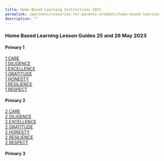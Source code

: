 ```yaml
---
title: Home Based Learning Instructions 2021
permalink: /partners/resources-for-parents-students/home-based-learning-instructions-2021/
description: ""
---
```

### Home Based Learning Lesson Guides 25 and 26 May 2023 


#### Primary 1
[1 CARE](https://docs.google.com/spreadsheets/d/1e2C73yMB0d3luTc3U5DClpQcHyU35QnKtjvfMtAHisk/edit#gid=0) <br>
[1 DILIGENCE](https://docs.google.com/spreadsheets/d/19cxNw0b8T9TbtwRbEsURfpXsYIxNTpD8Vjls74odpoA/edit#gid=0) <br>
[1 EXCELLENCE](https://docs.google.com/spreadsheets/d/1O4pWfAZlw6deBmlPI_XfHQFFIS_ghurhvdfOhRsbmwo/edit) <br>
[1 GRATITUDE](https://docs.google.com/spreadsheets/d/1uhfNZxIBmisfXlUi1-i6GWEc-5mkF9FvoAtm8R5Bipw/edit?usp=drive_web&amp;ouid=100432629000684580486) <br>
[1 HONESTY](https://docs.google.com/spreadsheets/d/1Ui3PCIhwe499aSDtAUAJs1EpVY-rO4oR9xlprK7RPME/edit) <br>
[1 RESILIENCE](https://docs.google.com/spreadsheets/d/1y1DktNOcEhatVOfOHSngRxemME-xmgG5zKkyBbRsnfI/edit) <br>
[1 RESPECT](https://docs.google.com/spreadsheets/d/1ae-FSPayJYCnqQwPT8xAUyUGQ977qfmtyO6iyHWu-Ek/edit#gid=0) <br>


#### Primary 2
[2 CARE](https://docs.google.com/spreadsheets/d/1ZU8UdI2lkGti6wHsm9BWINBgYsOAo8QVJVFtbrIWroQ/edit?usp=drive_web&amp;ouid=100432629000684580486) <br>
[2 DILIGENCE](https://docs.google.com/spreadsheets/d/12y3FEMEtyvc5EgXrdv5BRgQGipBH7wphfmknltWKyYc/edit) <br>
[2 EXCELLENCE](https://docs.google.com/spreadsheets/d/1nax8py3wIC-exgeu_uaMYUhPt_8Ou4MyEoHDlmHMb24/edit) <br>
[2 GRATITUDE](https://docs.google.com/spreadsheets/d/1aIizTFmboXHwVWjZBvp8YTvoRUFSsvUv9n-JIUaPZow/edit) <br>
[2 HONESTY](https://docs.google.com/spreadsheets/d/1OiQN-SJ9k-h6bWitVrOpwLlJN93c2IbwYhYXQ0OGNL4/edit?usp=drive_web&amp;ouid=100432629000684580486) <br>
[2 RESILIENCE](https://docs.google.com/spreadsheets/d/1eSzelMeOAuNERHkInijqfy-GvTn4AAeMCPxaaHh9vFE/edit?usp=drive_web&amp;ouid=100432629000684580486) <br>
[2 RESPECT](https://docs.google.com/spreadsheets/d/1NHUMtiArAl3ngQZo8HT0wDYBKcWDFBZsQ89ihpjgwVQ/edit?usp=drive_web&amp;ouid=100432629000684580486) <br>


#### Primary 3
